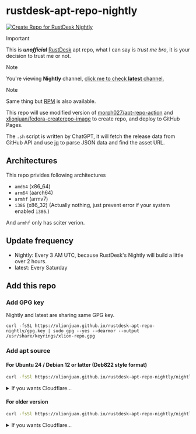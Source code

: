 # rustdesk-apt-repo-nightly

[![Create Repo for RustDesk Nightly](https://github.com/xlionjuan/rustdesk-apt-repo-nightly/actions/workflows/nightly.yml/badge.svg)](https://github.com/xlionjuan/rustdesk-apt-repo-nightly/actions/workflows/nightly.yml)

> [!IMPORTANT]  
> This is ***unofficial*** [RustDesk](https://github.com/rustdesk/rustdesk/) apt repo, what I can say is *trust me bro*, it is your decision to trust me or not.

> [!NOTE]  
> You're viewing **Nightly** channel, [click me to check **latest** channel.](https://github.com/xlionjuan/rustdesk-apt-repo-latest)

> [!NOTE]  
> Same thing but [RPM](https://github.com/xlionjuan/rustdesk-rpm-repo) is also available.

This repo will use modified version of [morph027/apt-repo-action](https://github.com/xlionjuan/apt-repo-action) and [xlionjuan/fedora-createrepo-image](https://github.com/xlionjuan/fedora-createrepo-image) to create repo, and deploy to GitHub Pages.

The `.sh` script is written by ChatGPT, it will fetch the release data from GitHub API and use [jq](https://github.com/jqlang/jq) to parse JSON data and find the asset URL.

## Architectures

This repo privides following architectures

* `amd64`  (x86_64)
* `arm64`  (aarch64)
* `armhf`  (armv7)
* `i386`   (x86_32) (Actually nothing, just prevent error if your system enabled `i386`.)

And `armhf` only has sciter verion.

## Update frequency

* Nightly: Every 3 AM UTC, because RustDesk's Nightly will build a little over 2 hours.
* latest: Every Saturday

## Add this repo
### Add GPG key
Nightly and latest are sharing same GPG key.
```
curl -fsSL https://xlionjuan.github.io/rustdesk-apt-repo-nightly/gpg.key | sudo gpg --yes --dearmor --output /usr/share/keyrings/xlion-repo.gpg
```

### Add apt source
#### For Ubuntu 24 / Debian 12 or latter (Deb822 style format)

```bash
curl -fsSl https://xlionjuan.github.io/rustdesk-apt-repo-nightly/nightly.sources | sudo tee /etc/apt/sources.list.d/xlion-rustdesk-repo.sources
```

<details>
<summary>If you wants Cloudflare...</summary>
<br>
GitHub is using Fastly CDN, which performs terrible on lots of countries, I also pushed the repo to Cloudflare R2, which has better speed.

But due to bot fight mode is enabled, some VPS providers such as AWS, Azure (GitHub Actions) will be blocked, please use GitHub Pages instead.

```bash
curl -fsSl https://xlionjuan.github.io/rustdesk-apt-repo-nightly/nightly-r2.sources | sudo tee /etc/apt/sources.list.d/xlion-rustdesk-repo.sources
```

</details>

#### For older version


```bash
curl -fsSl https://xlionjuan.github.io/rustdesk-apt-repo-nightly/nightly.list | sudo tee /etc/apt/sources.list.d/xlion-rustdesk-repo.list
```

<details>
<summary>If you wants Cloudflare...</summary>
<br>
GitHub is using Fastly CDN, which performs terrible on lots of countries, I also pushed the repo to Cloudflare R2, which has better speed.

But due to bot fight mode is enabled, some VPS providers such as AWS, Azure (GitHub Actions) will be blocked, please use GitHub Pages instead.

```bash
curl -fsSl https://xlionjuan.github.io/rustdesk-apt-repo-nightly/nightly-r2.list | sudo tee /etc/apt/sources.list.d/xlion-rustdesk-repo.list
```

> [!NOTE]  
> Deb822 style format are designed for more human readable, older style format will still supported on newer systems.

## Install/Upgrade RustDesk
```bash
sudo apt update && sudo apt install rustdesk
```

